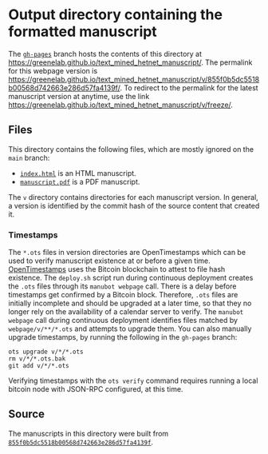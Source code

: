 # Output directory containing the formatted manuscript

The [`gh-pages`](https://github.com/greenelab/text_mined_hetnet_manuscript/tree/gh-pages) branch hosts the contents of this directory at <https://greenelab.github.io/text_mined_hetnet_manuscript/>.
The permalink for this webpage version is <https://greenelab.github.io/text_mined_hetnet_manuscript/v/855f0b5dc5518b00568d742663e286d57fa4139f/>.
To redirect to the permalink for the latest manuscript version at anytime, use the link <https://greenelab.github.io/text_mined_hetnet_manuscript/v/freeze/>.

## Files

This directory contains the following files, which are mostly ignored on the `main` branch:

+ [`index.html`](index.html) is an HTML manuscript.
+ [`manuscript.pdf`](manuscript.pdf) is a PDF manuscript.

The `v` directory contains directories for each manuscript version.
In general, a version is identified by the commit hash of the source content that created it.

### Timestamps

The `*.ots` files in version directories are OpenTimestamps which can be used to verify manuscript existence at or before a given time.
[OpenTimestamps](https://opentimestamps.org/) uses the Bitcoin blockchain to attest to file hash existence.
The `deploy.sh` script run during continuous deployment creates the `.ots` files through its `manubot webpage` call.
There is a delay before timestamps get confirmed by a Bitcoin block.
Therefore, `.ots` files are initially incomplete and should be upgraded at a later time, so that they no longer rely on the availability of a calendar server to verify.
The `manubot webpage` call during continuous deployment identifies files matched by `webpage/v/**/*.ots` and attempts to upgrade them.
You can also manually upgrade timestamps, by running the following in the `gh-pages` branch:

```shell
ots upgrade v/*/*.ots
rm v/*/*.ots.bak
git add v/*/*.ots
```

Verifying timestamps with the `ots verify` command requires running a local bitcoin node with JSON-RPC configured, at this time.

## Source

The manuscripts in this directory were built from
[`855f0b5dc5518b00568d742663e286d57fa4139f`](https://github.com/greenelab/text_mined_hetnet_manuscript/commit/855f0b5dc5518b00568d742663e286d57fa4139f).
